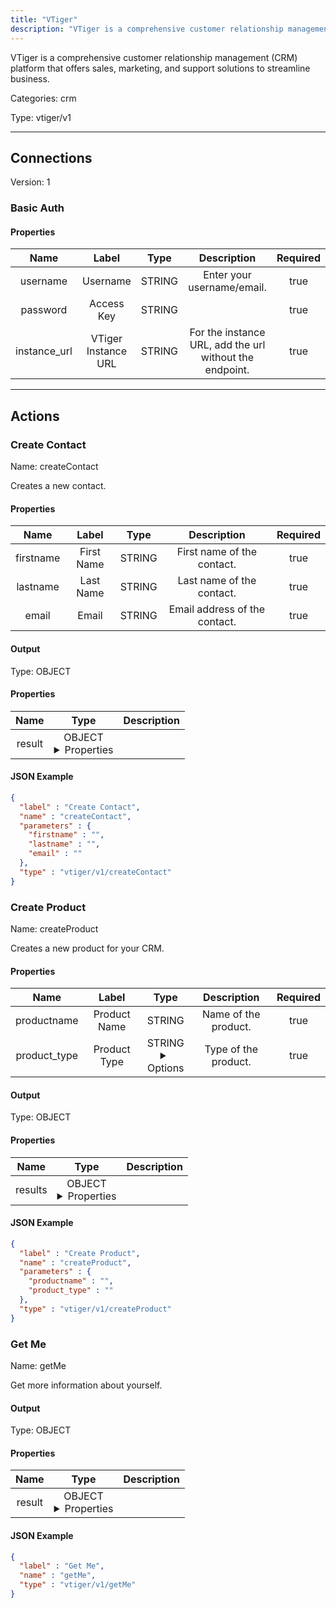```yaml
---
title: "VTiger"
description: "VTiger is a comprehensive customer relationship management (CRM) platform that offers sales, marketing, and support solutions to streamline business."
---
```


VTiger is a comprehensive customer relationship management (CRM) platform that offers sales, marketing, and support solutions to streamline business.


Categories: crm


Type: vtiger/v1

<hr />



## Connections

Version: 1


### Basic Auth

#### Properties

|      Name       |      Label     |     Type     |     Description     | Required |
|:---------------:|:--------------:|:------------:|:-------------------:|:--------:|
| username | Username | STRING | Enter your username/email. | true |
| password | Access Key | STRING |  | true |
| instance_url | VTiger Instance URL | STRING | For the instance URL, add the url without the endpoint. | true |





<hr />



## Actions


### Create Contact
Name: createContact

Creates a new contact.

#### Properties

|      Name       |      Label     |     Type     |     Description     | Required |
|:---------------:|:--------------:|:------------:|:-------------------:|:--------:|
| firstname | First Name | STRING | First name of the contact. | true |
| lastname | Last Name | STRING | Last name of the contact. | true |
| email | Email | STRING | Email address of the contact. | true |


#### Output



Type: OBJECT


#### Properties

|     Name     |     Type     |     Description     |
|:------------:|:------------:|:-------------------:|
| result | OBJECT <details> <summary> Properties </summary> {STRING\(firstname), STRING\(lastname), STRING\(email), STRING\(phone), STRING\(assigned_user_id), STRING\(id)} </details> |  |




#### JSON Example
```json
{
  "label" : "Create Contact",
  "name" : "createContact",
  "parameters" : {
    "firstname" : "",
    "lastname" : "",
    "email" : ""
  },
  "type" : "vtiger/v1/createContact"
}
```


### Create Product
Name: createProduct

Creates a new product for your CRM.

#### Properties

|      Name       |      Label     |     Type     |     Description     | Required |
|:---------------:|:--------------:|:------------:|:-------------------:|:--------:|
| productname | Product Name | STRING | Name of the product. | true |
| product_type | Product Type | STRING <details> <summary> Options </summary> Solo, Fixed Bundle </details> | Type of the product. | true |


#### Output



Type: OBJECT


#### Properties

|     Name     |     Type     |     Description     |
|:------------:|:------------:|:-------------------:|
| results | OBJECT <details> <summary> Properties </summary> {STRING\(productname), STRING\(product_type), STRING\(assigned_user_id), STRING\(id)} </details> |  |




#### JSON Example
```json
{
  "label" : "Create Product",
  "name" : "createProduct",
  "parameters" : {
    "productname" : "",
    "product_type" : ""
  },
  "type" : "vtiger/v1/createProduct"
}
```


### Get Me
Name: getMe

Get more information about yourself.


#### Output



Type: OBJECT


#### Properties

|     Name     |     Type     |     Description     |
|:------------:|:------------:|:-------------------:|
| result | OBJECT <details> <summary> Properties </summary> {STRING\(id), STRING\(user_name), STRING\(user_type), STRING\(email), STRING\(phone_home), STRING\(phone_work), STRING\(phone_mobile), STRING\(userlable), STRING\(address_street), STRING\(address_city), STRING\(address_state), STRING\(address_country), STRING\(roleid), STRING\(language), STRING\(is_admin), STRING\(is_owner), STRING\(status)} </details> |  |




#### JSON Example
```json
{
  "label" : "Get Me",
  "name" : "getMe",
  "type" : "vtiger/v1/getMe"
}
```




